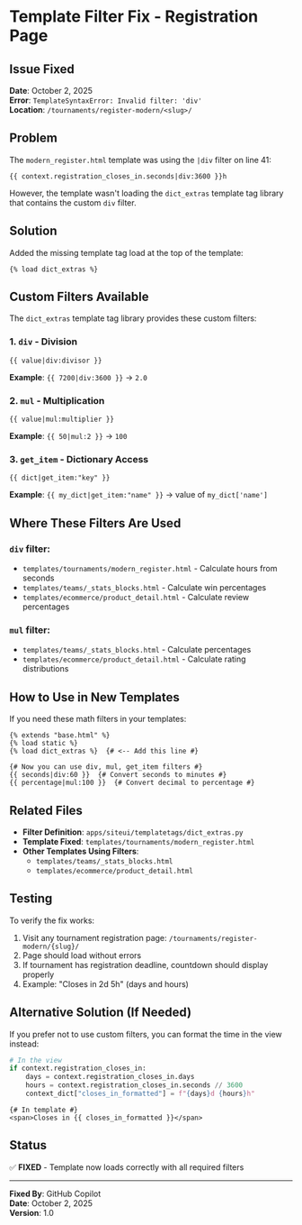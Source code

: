 # Template Filter Fix - Registration Page

## Issue Fixed
**Date**: October 2, 2025  
**Error**: `TemplateSyntaxError: Invalid filter: 'div'`  
**Location**: `/tournaments/register-modern/<slug>/`

## Problem
The `modern_register.html` template was using the `|div` filter on line 41:
```django
{{ context.registration_closes_in.seconds|div:3600 }}h
```

However, the template wasn't loading the `dict_extras` template tag library that contains the custom `div` filter.

## Solution
Added the missing template tag load at the top of the template:

```django
{% load dict_extras %}
```

## Custom Filters Available

The `dict_extras` template tag library provides these custom filters:

### 1. `div` - Division
```django
{{ value|div:divisor }}
```
**Example**: `{{ 7200|div:3600 }}` → `2.0`

### 2. `mul` - Multiplication
```django
{{ value|mul:multiplier }}
```
**Example**: `{{ 50|mul:2 }}` → `100`

### 3. `get_item` - Dictionary Access
```django
{{ dict|get_item:"key" }}
```
**Example**: `{{ my_dict|get_item:"name" }}` → value of `my_dict['name']`

## Where These Filters Are Used

### `div` filter:
- `templates/tournaments/modern_register.html` - Calculate hours from seconds
- `templates/teams/_stats_blocks.html` - Calculate win percentages
- `templates/ecommerce/product_detail.html` - Calculate review percentages

### `mul` filter:
- `templates/teams/_stats_blocks.html` - Calculate percentages
- `templates/ecommerce/product_detail.html` - Calculate rating distributions

## How to Use in New Templates

If you need these math filters in your templates:

```django
{% extends "base.html" %}
{% load static %}
{% load dict_extras %}  {# <-- Add this line #}

{# Now you can use div, mul, get_item filters #}
{{ seconds|div:60 }}  {# Convert seconds to minutes #}
{{ percentage|mul:100 }}  {# Convert decimal to percentage #}
```

## Related Files

- **Filter Definition**: `apps/siteui/templatetags/dict_extras.py`
- **Template Fixed**: `templates/tournaments/modern_register.html`
- **Other Templates Using Filters**: 
  - `templates/teams/_stats_blocks.html`
  - `templates/ecommerce/product_detail.html`

## Testing

To verify the fix works:

1. Visit any tournament registration page: `/tournaments/register-modern/{slug}/`
2. Page should load without errors
3. If tournament has registration deadline, countdown should display properly
4. Example: "Closes in 2d 5h" (days and hours)

## Alternative Solution (If Needed)

If you prefer not to use custom filters, you can format the time in the view instead:

```python
# In the view
if context.registration_closes_in:
    days = context.registration_closes_in.days
    hours = context.registration_closes_in.seconds // 3600
    context_dict["closes_in_formatted"] = f"{days}d {hours}h"
```

```django
{# In template #}
<span>Closes in {{ closes_in_formatted }}</span>
```

## Status
✅ **FIXED** - Template now loads correctly with all required filters

---

**Fixed By**: GitHub Copilot  
**Date**: October 2, 2025  
**Version**: 1.0
